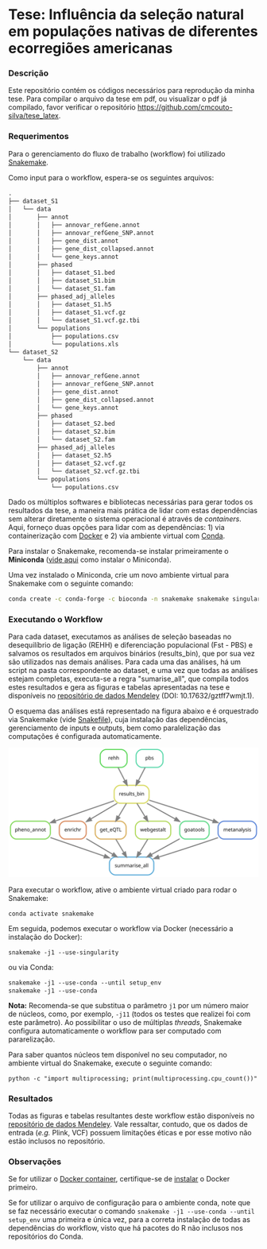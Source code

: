 # Tese: Influência da seleção natural em populações nativas de diferentes ecorregiões americanas

### Descrição

Este repositório contém os códigos necessários para reprodução da minha tese.
Para compilar o arquivo da tese em pdf, ou visualizar o pdf já compilado, favor verificar o repositório https://github.com/cmcouto-silva/tese_latex.

### Requerimentos

Para o gerenciamento do fluxo de trabalho (workflow) foi utilizado [Snakemake](https://snakemake.readthedocs.io/en/stable/).

Como input para o workflow, espera-se os seguintes arquivos:

```
.
├── dataset_S1
│   └── data
│       ├── annot
│       │   ├── annovar_refGene.annot
│       │   ├── annovar_refGene_SNP.annot
│       │   ├── gene_dist.annot
│       │   ├── gene_dist_collapsed.annot
│       │   └── gene_keys.annot
│       ├── phased
│       │   ├── dataset_S1.bed
│       │   ├── dataset_S1.bim
│       │   └── dataset_S1.fam
│       ├── phased_adj_alleles
│       │   ├── dataset_S1.h5
│       │   ├── dataset_S1.vcf.gz
│       │   └── dataset_S1.vcf.gz.tbi
│       └── populations
│           ├── populations.csv
│           └── populations.xls
└── dataset_S2
    └── data
        ├── annot
        │   ├── annovar_refGene.annot
        │   ├── annovar_refGene_SNP.annot
        │   ├── gene_dist.annot
        │   ├── gene_dist_collapsed.annot
        │   └── gene_keys.annot
        ├── phased
        │   ├── dataset_S2.bed
        │   ├── dataset_S2.bim
        │   └── dataset_S2.fam
        ├── phased_adj_alleles
        │   ├── dataset_S2.h5
        │   ├── dataset_S2.vcf.gz
        │   └── dataset_S2.vcf.gz.tbi
        └── populations
            └── populations.csv
```

Dado os múltiplos softwares e bibliotecas necessárias para gerar todos os resultados da tese, a maneira mais prática de lidar com estas dependências sem alterar diretamente o sistema operacional é através de *containers*. 
Aqui, forneço duas opções para lidar com as dependências: 1) via containerização com [Docker](https://hub.docker.com/repository/docker/cmcoutosilva/tese) e 2) via ambiente virtual com [Conda](https://docs.conda.io/en/latest/). 

Para instalar o Snakemake, recomenda-se instalar primeiramente o **Miniconda** ([vide aqui](https://docs.conda.io/en/latest/miniconda.html) como instalar o Miniconda).

Uma vez instalado o Miniconda, crie um novo ambiente virtual para Snakemake com o seguinte comando:

```bash
conda create -c conda-forge -c bioconda -n snakemake snakemake singularity -y
```

### Executando o Workflow

Para cada dataset, executamos as análises de seleção baseadas no desequilíbrio de ligação (REHH) e diferenciação populacional (Fst - PBS) e salvamos os resultados em arquivos binários (results_bin), que por sua vez são utilizados nas demais análises. Para cada uma das análises, há um script na pasta correspondente ao dataset, e uma vez que todas as análises estejam completas, executa-se a regra "sumarise_all", que compila todos estes resultados e gera as figuras e tabelas apresentadas na tese e disponíveis no [repositório de dados Mendeley](http://dx.doi.org/10.17632/gztff7wmjt.1) (DOI:
10.17632/gztff7wmjt.1).

O esquema das análises está representado na figura abaixo e é orquestrado via Snakemake (vide [Snakefile](https://github.com/cmcouto-silva/tese/blob/main/Snakefile)), cuja instalação das dependências, gerenciamento de inputs e outputs, bem como paralelização das computações é configurada automaticamente.

![directed acyclic graph](dag.svg)

Para executar o workflow, ative o ambiente virtual criado para rodar o Snakemake:

    conda activate snakemake

Em seguida, podemos executar o workflow via Docker (necessário a instalação do Docker):

    snakemake -j1 --use-singularity

ou via Conda:

```
snakemake -j1 --use-conda --until setup_env
snakemake -j1 --use-conda
```

**Nota:** Recomenda-se que substitua o parâmetro `j1` por um número maior de núcleos, como, por exemplo, `-j11` (todos os testes que realizei foi com este parâmetro). Ao possibilitar o uso de múltiplas _threads_, Snakemake configura automaticamente o workflow para ser computado com pararelização.

Para saber quantos núcleos tem disponível no seu computador, no ambiente virtual do Snakemake, execute o seguinte comando:

    python -c "import multiprocessing; print(multiprocessing.cpu_count())"

### Resultados

Todas as figuras e tabelas resultantes deste workflow estão disponíveis no [repositório de dados Mendeley](http://dx.doi.org/10.17632/gztff7wmjt.1).
Vale ressaltar, contudo,
que os dados de entrada (_e.g._ Plink, VCF) possuem limitações éticas e por esse motivo não estão inclusos no repositório.

### Observações

Se for utilizar o [Docker container](https://hub.docker.com/repository/docker/cmcoutosilva/tese), certifique-se de [instalar](https://docs.docker.com/get-docker/) o Docker primeiro.

Se for utilizar o arquivo de configuração para o ambiente conda, note que se faz necessário executar o comando `snakemake -j1 --use-conda --until setup_env` uma primeira e única vez, para a correta instalação de todas as dependências do workflow, visto que há pacotes do R não inclusos nos repositórios do Conda.
